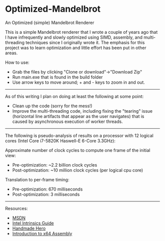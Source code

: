 # Optimized-Mandelbrot
An Optimized (simple) Mandelbrot Renderer

This is a simple Mandelbrot renderer that I wrote a couple of years ago that I have infrequently and slowly optimized using SIMD, assembly, and multi-threading techniques since I originally wrote it. The emphasis for this project was to learn optimization and little effort has been put in other areas.

How to use:
* Grab the files by clicking "Clone or download"->"Download Zip"
* Run main.exe that is found in the build folder
* Use arrow keys to move around; + and - keys to zoom in and out. 

---

As of this writing I plan on doing at least the following at some point:
* Clean up the code (sorry for the mess!)
* Improve the multi-threading code, including fixing the "tearing" issue (horizontal line artifacts that appear as the user navigates) that is caused by asynchronous execution of worker threads.

---

The following is pseudo-analysis of results on a processor with 12 logical cores (Intel Core i7-5820K Haswell-E 6-Core 3.3GHz):

Approximate number of clock cycles to compute one frame of the initial view:
* Pre-optimization: ~2.2 billion clock cycles
* Post-optimization: ~10 million clock cycles (per logical cpu core)

Translation to per-frame timing:
* Pre-optimization: 670 milliseconds
* Post-optimization: 3 milliseconds

---

Resources:
* [MSDN](https://msdn.microsoft.com/en-us)
* [Intel Intrinsics Guide](https://software.intel.com/sites/landingpage/IntrinsicsGuide/)
* [Handmade Hero](https://www.youtube.com/channel/UCaTznQhurW5AaiYPbhEA-KA)
* [Introduction to x64 Assembly](https://software.intel.com/en-us/articles/introduction-to-x64-assembly)
